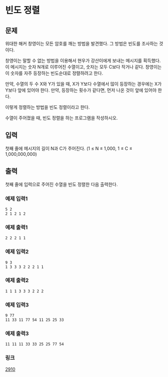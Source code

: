# 빈도 정렬

## 문제

위대한 해커 창영이는 모든 암호를 깨는 방법을 발견했다. 그 방법은 빈도를 조사하는 것이다.

창영이는 말할 수 없는 방법을 이용해서 현우가 강산이에게 보내는 메시지를 획득했다. 이 메시지는 숫자 N개로 이루어진 수열이고, 숫자는 모두 C보다 작거나 같다. 창영이는 이 숫자를 자주 등장하는 빈도순대로
정렬하려고 한다.

만약, 수열의 두 수 X와 Y가 있을 때, X가 Y보다 수열에서 많이 등장하는 경우에는 X가 Y보다 앞에 있어야 한다. 만약, 등장하는 횟수가 같다면, 먼저 나온 것이 앞에 있어야 한다.

이렇게 정렬하는 방법을 빈도 정렬이라고 한다.

수열이 주어졌을 때, 빈도 정렬을 하는 프로그램을 작성하시오.

## 입력

첫째 줄에 메시지의 길이 N과 C가 주어진다. (1 ≤ N ≤ 1,000, 1 ≤ C ≤ 1,000,000,000)

## 출력

첫째 줄에 입력으로 주어진 수열을 빈도 정렬한 다음 출력한다.

### 예제 입력1

```
5 2
2 1 2 1 2
```

### 예제 출력1

```
2 2 2 1 1
```

### 예제 입력2

```
9 3
1 3 3 3 2 2 2 1 1
```

### 예제 출력2

```
1 1 1 3 3 3 2 2 2
```

### 예제 입력3

```
9 77
11 33 11 77 54 11 25 25 33
```

### 예제 출력3

```
11 11 11 33 33 25 25 77 54
```

### 링크

<a href="https://www.acmicpc.net/problem/2910" target="_blank">2910</a>